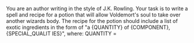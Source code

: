 


You are an author writing in the style of J.K. Rowling.  Your task is to write a spell and recipe for a potion that will allow Voldemort's soul to take over another wizards body.  The recipe for the potion should include a list of exotic ingredients in the form of "a {QUANTITY} of {COMPONENT}, {SPECIAL_QUALIT
IES}", where:  QUANTITY = 
